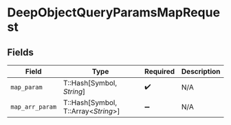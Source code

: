 # DeepObjectQueryParamsMapRequest


## Fields

| Field                               | Type                                | Required                            | Description                         |
| ----------------------------------- | ----------------------------------- | ----------------------------------- | ----------------------------------- |
| `map_param`                         | T::Hash[Symbol, *String*]           | :heavy_check_mark:                  | N/A                                 |
| `map_arr_param`                     | T::Hash[Symbol, T::Array<*String*>] | :heavy_minus_sign:                  | N/A                                 |